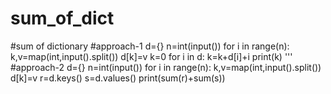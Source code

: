 # sum_of_dict
#sum of dictionary
#approach-1
d={}
n=int(input())
for i in range(n):
  k,v=map(int,input().split())
  d[k]=v
k=0
for i in d:
  k=k+d[i]+i
print(k)
'''
#approach-2
d={}
n=int(input())
for i in range(n):
  k,v=map(int,input().split())
  d[k]=v
r=d.keys()
s=d.values()
print(sum(r)+sum(s))
